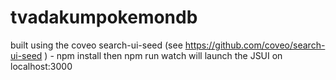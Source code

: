 # tvadakumpokemondb
built using the coveo search-ui-seed (see https://github.com/coveo/search-ui-seed ) - npm install then npm run watch will launch the JSUI on localhost:3000
